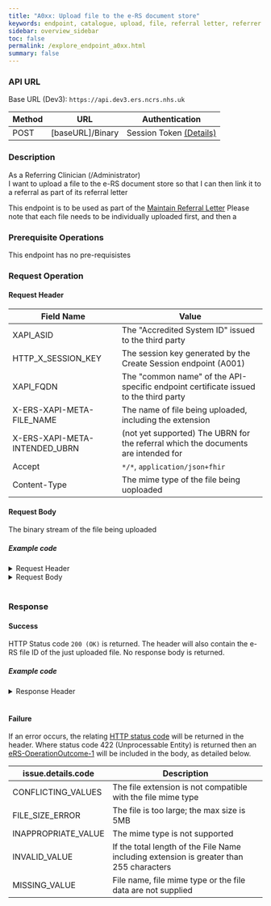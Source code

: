 ```yaml
---
title: "A0xx: Upload file to the e-RS document store"
keywords: endpoint, catalogue, upload, file, referral letter, referrer clinical information
sidebar: overview_sidebar
toc: false
permalink: /explore_endpoint_a0xx.html
summary: false
---
```


### API URL

Base URL (Dev3): `https://api.dev3.ers.ncrs.nhs.uk`

| Method | URL | Authentication |
| -------------| --- | ---------------- |
| POST | [baseURL]/Binary | Session Token [(Details)](develop_business_flow_bf001.html) |

### Description
As a Referring Clinician (/Administrator)  
I want to upload a file to the e-RS document store
so that I can then link it to a referral as part of its referral letter

This endpoint is to be used as part of the [Maintain Referral Letter](placeholder)
Please note that each file needs to be individually uploaded first, and then a 

### Prerequisite Operations
This endpoint has no pre-requisistes

### Request Operation

#### Request Header

| Field Name | Value |
| ---- | ---- |
| XAPI_ASID | The "Accredited System ID" issued to the third party |
| HTTP_X_SESSION_KEY | The session key generated by the Create Session endpoint (A001)  |
| XAPI_FQDN | The "common name" of the API-specific endpoint certificate issued to the third party |
| X-ERS-XAPI-META-FILE_NAME  | The name of file being uploaded, including the extension|
| X-ERS-XAPI-META-INTENDED_UBRN | (not yet supported) The UBRN for the referral which the documents are intended for | 
| Accept | `*/*`, `application/json+fhir` |
|Content-Type |	The mime type of the file being uoploaded |



#### Request Body
The binary stream of the file being uploaded
  
##### Example code

<details><summary>Request Header</summary>
<br>
  <pre>
    EXAMPLE CODE HERE
  </pre>
</details>

<details><summary>Request Body</summary>
<br>
  <pre>
    EXAMPLE CODE HERE
  </pre>
</details>
<br>

### Response

#### Success
HTTP Status code `200 (OK)` is returned. The header will also contain the e-RS file ID of the just uploaded file.
No response body is returned.

##### Example code
<details><summary>Response Header</summary>
<br>
  <pre>
    EXAMPLE CODE HERE
  </pre>
</details>
<br>

#### Failure
If an error occurs, the relating [HTTP status code](explore_error_messages.html) will be returned in the header. 
Where status code 422 (Unprocessable Entity) is returned then an [eRS-OperationOutcome-1](https://fhir.nhs.uk/STU3/StructureDefinition/eRS-OperationOutcome-1) will be included in the body, as detailed below.  

| issue.details.code | Description |
| ------------------ | ------ | 
| CONFLICTING_VALUES | The file extension is not compatible with the file mime type |
| FILE_SIZE_ERROR | The file is too large; the max size is 5MB |
| INAPPROPRIATE_VALUE | The mime type is not supported | 
| INVALID_VALUE | If the total length of the File Name including extension is greater than 255 characters |
| MISSING_VALUE | File name,  file mime type or the file data are not supplied |



